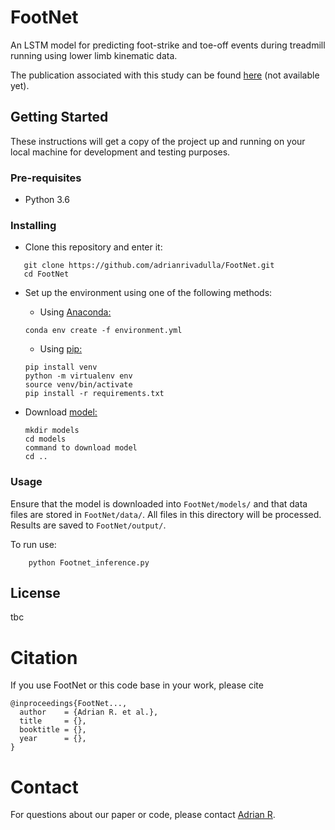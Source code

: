 # FootNet

An LSTM model for predicting foot-strike and toe-off events during treadmill running using lower limb kinematic data.

The publication associated with this study can be found [here](link2pub) (not available yet).

## Getting Started

These instructions will get a copy of the project up and running on your local machine for development and testing purposes.

### Pre-requisites

- Python 3.6

### Installing

- Clone this repository and enter it:

```Shell
   git clone https://github.com/adrianrivadulla/FootNet.git
   cd FootNet
   ```

- Set up the environment using one of the following methods:

    - Using [Anaconda:](https://www.anaconda.com/distribution/)

     ```Shell
     conda env create -f environment.yml
     ```

    - Using [pip:](https://pip.pypa.io/en/stable/installing/)

    ```Shell
    pip install venv
    python -m virtualenv env
    source venv/bin/activate
    pip install -r requirements.txt
    ```

- Download [model:](https://drive.google.com/uc?export=download&id=18y8RhQTH3d1Nqp-CWiM415suUZxqjj-9)

    ```Shell
    mkdir models
    cd models
    command to download model
    cd ..
    ```

### Usage

Ensure that the model is downloaded into ```FootNet/models/``` and that data files are stored in ```FootNet/data/```. All files in this directory will be processed. Results are saved to ```FootNet/output/```.

To run use:

```Shell
    python Footnet_inference.py
```

## License

tbc

# Citation
If you use FootNet or this code base in your work, please cite

```
@inproceedings{FootNet...,
  author    = {Adrian R. et al.},
  title     = {},
  booktitle = {},
  year      = {},
}
```


# Contact
For questions about our paper or code, please contact [Adrian R](mailto:arr43@bath.ac.uk).